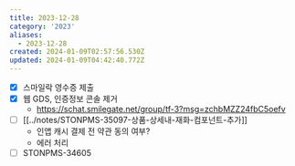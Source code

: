 ```yaml
---
title: 2023-12-28
category: '2023'
aliases:
  - 2023-12-28
created: 2024-01-09T02:57:56.530Z
updated: 2024-01-09T04:42:40.772Z
---
```


- [x] 스마일락 영수증 제출
- [x] 웹 GDS, 인증정보 콘솔 제거
  - https://schat.smilegate.net/group/tf-3?msg=zchbMZZ24fbC5oefv
- [ ] [[../notes/STONPMS-35097-상품-상세내-재화-컴포넌트-추가]]
  - 인앱 캐시 결제 전 약관 동의 여부?
  - 에러 처리
- [ ] STONPMS-34605
